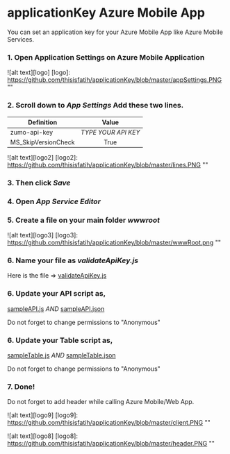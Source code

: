 # applicationKey Azure Mobile App
You can set an application key for your Azure Mobile App like Azure Mobile Services.

### 1. Open Application Settings on Azure Mobile Application

![alt text][logo]
[logo]: https://github.com/thisisfatih/applicationKey/blob/master/appSettings.PNG ""

### 2. Scroll down to *App Settings* Add these two lines.

| Definition    | Value         |
| ------------- |:-------------:|
| zumo-api-key | *TYPE YOUR API KEY* |
| MS_SkipVersionCheck    | True      |

![alt text][logo2]
[logo2]: https://github.com/thisisfatih/applicationKey/blob/master/lines.PNG ""

### 3. Then click *Save*

### 4. Open *App Service Editor*

### 5. Create a file on your main folder *wwwroot*

![alt text][logo3]
[logo3]: https://github.com/thisisfatih/applicationKey/blob/master/wwwRoot.png ""

### 6. Name your file as *validateApiKey.js*

Here is the file => [validateApiKey.js](/validateApiKey.js)

### 6. Update your API script as,

[sampleAPI.js](/sampleAPI.js) *AND*
[sampleAPI.json](/sampleAPI.json)

Do not forget to change permissions to "Anonymous"

### 6. Update your Table script as,

[sampleTable.js](/sampleTable.js) *AND*
[sampleTable.json](/sampleTable.json)

Do not forget to change permissions to "Anonymous"

### 7. Done!

Do not forget to add header while calling Azure Mobile/Web App.

![alt text][logo9]
[logo9]: https://github.com/thisisfatih/applicationKey/blob/master/client.PNG ""

![alt text][logo8]
[logo8]: https://github.com/thisisfatih/applicationKey/blob/master/header.PNG ""









